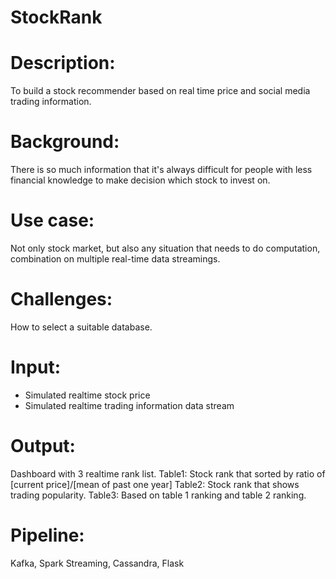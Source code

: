 # StockRank

# Description:
To build a stock recommender based on real time price and social media trading information.

# Background:
There is so much information that it's always difficult for people with less financial knowledge to make decision which stock to invest on. 

# Use case:
Not only stock market, but also any situation that needs to do computation, combination on multiple real-time data streamings.

# Challenges:
How to select a suitable database.

# Input:
* Simulated realtime stock price 
* Simulated realtime trading information data stream

# Output:
Dashboard with 3 realtime rank list. 
Table1: Stock rank that sorted by ratio of [current price]/[mean of past one year]
Table2: Stock rank that shows trading popularity.
Table3: Based on table 1 ranking and table 2 ranking.


# Pipeline:
Kafka, Spark Streaming, Cassandra, Flask

